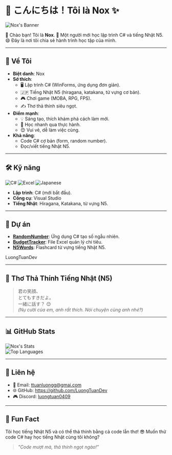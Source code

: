 # 👋 こんにちは！Tôi là Nox ✨

![Nox's Banner](https://readme-typing-svg.herokuapp.com?font=Roboto&size=18&pause=1000&color=00CCFF&center=true&vCenter=true&width=400&lines=Chào+đến+với+Nox!;Code+C%23,+Học+Tiếng+Nhật)

👋 Chào bạn! Tôi là **Nox**.
🌌 Một người mới học lập trình C# và tiếng Nhật N5.
😄 Đây là nơi tôi chia sẻ hành trình học tập của mình.

---

## 🌟 Về Tôi

- **Biệt danh**: Nox  
- **Sở thích**:  
  - 🖥 Lập trình C# (WinForms, ứng dụng đơn giản).  
  - 🇯🇵 Tiếng Nhật N5 (hiragana, katakana, từ vựng cơ bản).  
  - 🎮 Chơi game (MOBA, RPG, FPS).
  - ✍️ Thơ thả thính siêu ngọt.  
- **Điểm mạnh**:  
  - 💡 Sáng tạo, thích khám phá cách làm mới.  
  - 🧠 Học nhanh qua thực hành.  
  - 😊 Vui vẻ, dễ làm việc cùng.  
- **Khả năng**:  
  - Code C# cơ bản (form, random number).    
  - Đọc/viết tiếng Nhật N5.  

---

## 🛠 Kỹ năng

![C#](https://img.shields.io/badge/C%23-239120?style=flat-square&logo=c-sharp&logoColor=white)
![Excel](https://img.shields.io/badge/Excel-217346?style=flat-square&logo=microsoft-excel&logoColor=white)
![Japanese](https://img.shields.io/badge/Japanese-N5-FF5733?style=flat-square)

- **Lập trình**: C# (mới bắt đầu).  
- **Công cụ**: Visual Studio  
- **Tiếng Nhật**: Hiragana, Katakana, từ vựng N5.  

---

## 📂 Dự án

- **[RandomNumber](https://github.com/yourusername/RandomNumber)**: Ứng dụng C# tạo số ngẫu nhiên.  
- **[BudgetTracker](https://github.com/yourusername/BudgetTracker)**: File Excel quản lý chi tiêu.  
- **[N5Words](https://github.com/yourusername/N5Words)**: Flashcard từ vựng tiếng Nhật N5.  

LuongTuanDev

---

## 🎌 Thơ Thả Thính Tiếng Nhật (N5)

> 君の笑顔、  
> とてもすきだよ。  
> 一緒に話す？ 😊  
> *(Nụ cười của em, anh rất thích. Nói chuyện cùng anh nhé?)*  

---

## 📊 GitHub Stats

![Nox's Stats](https://github-readme-stats.vercel.app/api?username=yourusername&show_icons=true&theme=tokyonight)  
![Top Languages](https://github-readme-stats.vercel.app/api/top-langs/?username=yourusername&layout=compact&theme=tokyonight)

---

## 💬 Liên hệ

- 📧 Email: ttuanluongg@gmai.com  
- 🌐 GitHub: https://github.com/LuongTuanDev  
- 🎮 Discord: [luongtuan0409](https://canary.discord.com/channels/@me)
---

## 🎉 Fun Fact

Tôi học tiếng Nhật N5 và có thể thả thính bằng cả code lẫn thơ! 😎 Muốn thử code C# hay học tiếng Nhật cùng tôi không?

> *"Code mượt mà, thả thính ngọt ngào!"*

